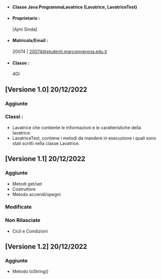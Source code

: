 - #### Classe Java ProgrammaLavatrice (Lavatrice, LavatriceTest)<br />
- #### Proprietario :
    [Ajmi Sinda]
- #### Matricola/Email :
    20074 | 20074@studenti.marconiverona.edu.it
- #### Classe :
    4GI

## [Versione 1.0] 20/12/2022

### Aggiunte

### Classi : 
- Lavatrice che contiente le informazioni e le caratteristiche della lavatrice.<br />
- LavatriceTest, contiene i metodi da mandere in esecuzione i quali sono stati scritti nella classe Lavatrice.

## [Versione 1.1] 20/12/2022

### Aggiunte

- Metodi get/set 
- Costruttore
- Metodo accendi/spegni

### Modificate

### Non Rilasciate

- Cicli e Condizioni 

## [Versione 1.2] 20/12/2022

### Aggiunte

- Metodo toString()
